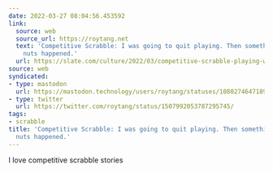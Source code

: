 ```yaml
---
date: 2022-03-27 08:04:56.453592
link:
  source: web
  source_url: https://roytang.net
  text: 'Competitive Scrabble: I was going to quit playing. Then something utterly
    nuts happened.'
  url: https://slate.com/culture/2022/03/competitive-scrabble-playing-words.html
source: web
syndicated:
- type: mastodon
  url: https://mastodon.technology/users/roytang/statuses/108027464718995915
- type: twitter
  url: https://twitter.com/roytang/status/1507992053787295745/
tags:
- scrabble
title: 'Competitive Scrabble: I was going to quit playing. Then something utterly
  nuts happened.'
---
```


I love competitive scrabble stories